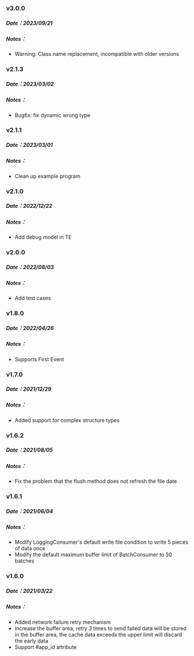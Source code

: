 ### v3.0.0
##### Date：2023/09/21
##### Notes：
- Warning: Class name replacement, incompatible with older versions

### v2.1.3
##### Date：2023/03/02
##### Notes：
- Bugfix: fix dynamic wrong type

### v2.1.1
##### Date：2023/03/01
##### Notes：
- Clean up example program

### v2.1.0
##### Date：2022/12/22
##### Notes：
- Add debug model in TE

### v2.0.0
##### Date：2022/08/03
##### Notes：
- Add test cases

### v1.8.0
##### Date：2022/04/26
##### Notes：
- Supports First Event


### v1.7.0
##### Date：2021/12/29
##### Notes：
- Added support for complex structure types


### v1.6.2
##### Date：2021/08/05
##### Notes：
- Fix the problem that the flush method does not refresh the file date


### v1.6.1
##### Date：2021/06/04
##### Notes：
- Modify LoggingConsumer's default write file condition to write 5 pieces of data once
- Modify the default maximum buffer limit of BatchConsumer to 50 batches


### v1.6.0
##### Date：2021/03/22
##### Notes：
- Added network failure retry mechanism
- Increase the buffer area, retry 3 times to send failed data will be stored in the buffer area, the cache data exceeds the upper limit will discard the early data
- Support #app_id attribute